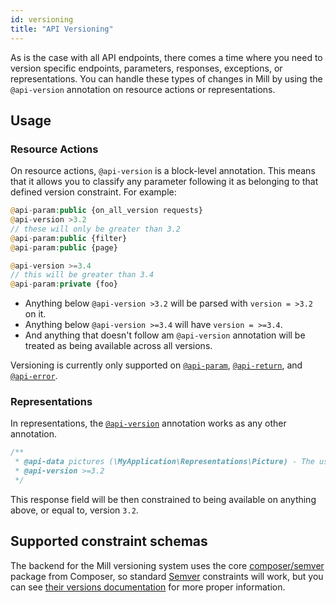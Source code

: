 ```yaml
---
id: versioning
title: "API Versioning"
---
```


As is the case with all API endpoints, there comes a time where you need to version specific endpoints, parameters, responses, exceptions, or representations. You can handle these types of changes in Mill by using the `@api-version` annotation on resource actions or representations.

## Usage
### Resource Actions
On resource actions, `@api-version` is a block-level annotation. This means that it allows you to classify any parameter following it as belonging to that defined version constraint. For example:

```php
@api-param:public {on_all_version requests}
@api-version >3.2
// these will only be greater than 3.2
@api-param:public {filter}
@api-param:public {page}

@api-version >=3.4
// this will be greater than 3.4
@api-param:private {foo}
```

* Anything below `@api-version >3.2` will be parsed with `version = >3.2` on it.
* Anything below `@api-version >=3.4` will have `version = >=3.4`.
* And anything that doesn't follow am `@api-version` annotation will be treated as being available across all versions.

Versioning is currently only supported on [`@api-param`](reference-api-param.md), [`@api-return`](reference-api-return.md), and [`@api-error`](reference-api-error.md).

### Representations
In representations, the [`@api-version`](reference-api-version.md) annotation works as any other annotation.

```php
/**
 * @api-data pictures (\MyApplication\Representations\Picture) - The users' pictures
 * @api-version >=3.2
 */
```

This response field will be then constrained to being available on anything above, or equal to, version `3.2`.

## Supported constraint schemas
The backend for the Mill versioning system uses the core [composer/semver](https://github.com/composer/semver) package from Composer, so standard [Semver](http://semver.org/) constraints will work, but you can see [their versions documentation](https://getcomposer.org/doc/articles/versions.md) for more proper information.
